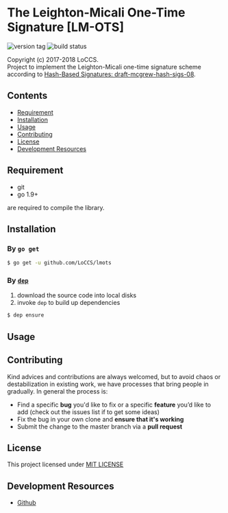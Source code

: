 # The Leighton-Micali One-Time Signature [LM-OTS]  

![version tag](https://img.shields.io/badge/lmots-v1.5-blue.svg) 
![build status](https://img.shields.io/badge/build-passing-brightgreen.svg)  

Copyright (c) 2017-2018 LoCCS.  
Project to implement the Leighton-Micali one-time signature scheme according to [Hash-Based Signatures: draft-mcgrew-hash-sigs-08](https://datatracker.ietf.org/doc/draft-mcgrew-hash-sigs/).  

## Contents  
+ [Requirement](#requirement)  
+ [Installation](#installation)  
+ [Usage](#usage)  
+ [Contributing](#contrib)  
+ [License](#license)  
+ [Development Resources](#dev-res)  

## Requirement  
+ git  
+ go 1.9+  

are required to compile the library.

<a name="installation"></a>
## Installation  
### By `go get`  
```bash
$ go get -u github.com/LoCCS/lmots
```
### By [`dep`](https://github.com/golang/dep)    
1. download the source code into local disks  
2. invoke `dep` to build up dependencies  
```bash
$ dep ensure
```

<a name="usage"></a>
## Usage  

<a name="contrib"></a>
## Contributing  
Kind advices and contributions are always welcomed, but to avoid chaos or destabilization in existing work, we have processes that bring people in gradually. In general the process is:  

+ Find a specific **bug** you'd like to fix or a specific **feature** you’d like to add (check out the issues list if to get some ideas)  
+ Fix the bug in your own clone and **ensure that it's working**   
+ Submit the change to the master branch via a **pull request**  

<a name="license"></a>
## License  
This project licensed under [MIT LICENSE](LICENSE)  

<a name="dev-res"></a>
## Development Resources  
+ [Github](https://github.com/LoCCS/lmots)  

